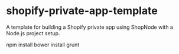 # shopify-private-app-template

A template for building a Shopify private app using ShopNode with a Node.js project setup.

npm install
bower install
grunt
